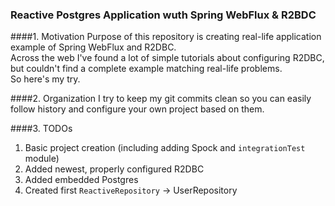 ### Reactive Postgres Application wuth Spring WebFlux & R2BDC

####1. Motivation
Purpose of this repository is creating real-life application example of Spring WebFlux and R2DBC.  
Across the web I've found a lot of simple tutorials about configuring R2DBC, but couldn't find a complete example 
matching real-life problems.  
So here's my try.  
     
####2. Organization
I try to keep my git commits clean so you can easily follow history and configure your own project based on them.


####3. TODOs
1. Basic project creation (including adding Spock and `integrationTest` module)  
2. Added newest, properly configured R2DBC  
3. Added embedded Postgres  
4. Created first `ReactiveRepository` -> UserRepository

 